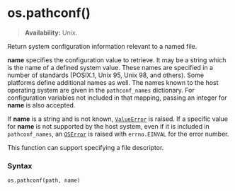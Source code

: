 # os.pathconf()

> **Availability:** Unix.

Return system configuration information relevant to a named file.

**name** specifies the configuration value to retrieve. It may be a string which is the name of a defined system value. These names are specified in a number of standards (POSIX.1, Unix 95, Unix 98, and others). Some platforms define additional names as well. The names known to the host operating system are given in the `pathconf_names` dictionary. For configuration variables not included in that mapping, passing an integer for **name** is also accepted.

If **name** is a string and is not known, [`ValueError`](/exceptions/ValueError.md) is raised. If a specific value for **name** is not supported by the host system, even if it is included in `pathconf_names`, an [`OSError`](/exceptions/OSError.md) is raised with `errno.EINVAL` for the error number.

This function can support specifying a file descriptor.

### Syntax

```python
os.pathconf(path, name)
```